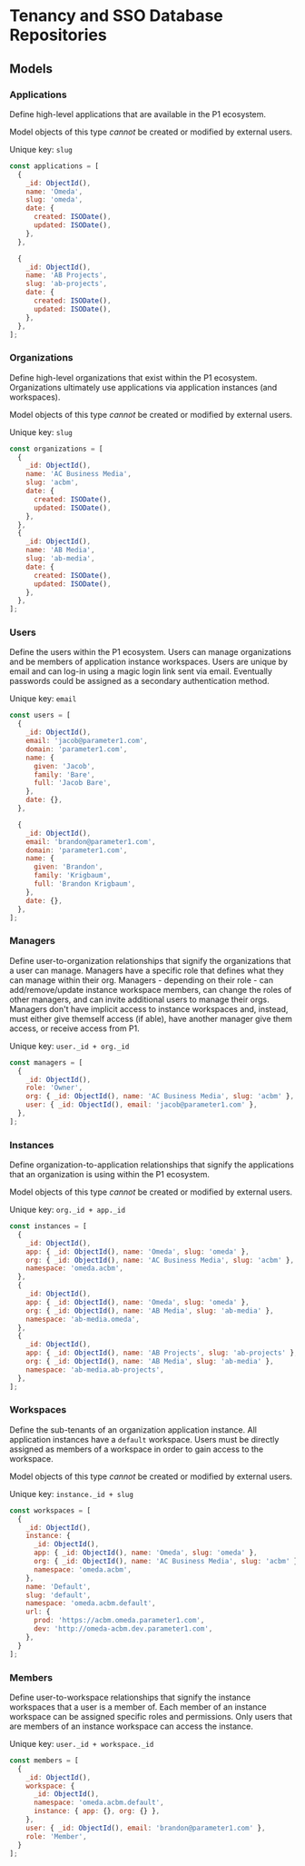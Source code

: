 # Tenancy and SSO Database Repositories

## Models

### Applications
Define high-level applications that are available in the P1 ecosystem.

Model objects of this type _cannot_ be created or modified by external users.

Unique key: `slug`

```js
const applications = [
  {
    _id: ObjectId(),
    name: 'Omeda',
    slug: 'omeda',
    date: {
      created: ISODate(),
      updated: ISODate(),
    },
  },

  {
    _id: ObjectId(),
    name: 'AB Projects',
    slug: 'ab-projects',
    date: {
      created: ISODate(),
      updated: ISODate(),
    },
  },
];
```

### Organizations
Define high-level organizations that exist within the P1 ecosystem. Organizations ultimately use applications via application instances (and workspaces).

Model objects of this type _cannot_ be created or modified by external users.

Unique key: `slug`

```js
const organizations = [
  {
    _id: ObjectId(),
    name: 'AC Business Media',
    slug: 'acbm',
    date: {
      created: ISODate(),
      updated: ISODate(),
    },
  },
  {
    _id: ObjectId(),
    name: 'AB Media',
    slug: 'ab-media',
    date: {
      created: ISODate(),
      updated: ISODate(),
    },
  },
];
```

### Users
Define the users within the P1 ecosystem. Users can manage organizations and be members of application instance workspaces. Users are unique by email and can log-in using a magic login link sent via email. Eventually passwords could be assigned as a secondary authentication method.

Unique key: `email`

```js
const users = [
  {
    _id: ObjectId(),
    email: 'jacob@parameter1.com',
    domain: 'parameter1.com',
    name: {
      given: 'Jacob',
      family: 'Bare',
      full: 'Jacob Bare',
    },
    date: {},
  },

  {
    _id: ObjectId(),
    email: 'brandon@parameter1.com',
    domain: 'parameter1.com',
    name: {
      given: 'Brandon',
      family: 'Krigbaum',
      full: 'Brandon Krigbaum',
    },
    date: {},
  },
];
```

### Managers
Define user-to-organization relationships that signify the organizations that a user can manage. Managers have a specific role that defines what they can manage within their org. Managers - depending on their role - can add/remove/update instance workspace members, can change the roles of other managers, and can invite additional users to manage their orgs. Managers don't have implicit access to instance workspaces and, instead, must either give themself access (if able), have another manager give them access, or receive access from P1.

Unique key: `user._id + org._id`

```js
const managers = [
  {
    _id: ObjectId(),
    role: 'Owner',
    org: { _id: ObjectId(), name: 'AC Business Media', slug: 'acbm' },
    user: { _id: ObjectId(), email: 'jacob@parameter1.com' },
  },
];
```

### Instances
Define organization-to-application relationships that signify the applications that an organization is using within the P1 ecosystem.

Model objects of this type _cannot_ be created or modified by external users.

Unique key: `org._id + app._id`

```js
const instances = [
  {
    _id: ObjectId(),
    app: { _id: ObjectId(), name: 'Omeda', slug: 'omeda' },
    org: { _id: ObjectId(), name: 'AC Business Media', slug: 'acbm' },
    namespace: 'omeda.acbm',
  },
  {
    _id: ObjectId(),
    app: { _id: ObjectId(), name: 'Omeda', slug: 'omeda' },
    org: { _id: ObjectId(), name: 'AB Media', slug: 'ab-media' },
    namespace: 'ab-media.omeda',
  },
  {
    _id: ObjectId(),
    app: { _id: ObjectId(), name: 'AB Projects', slug: 'ab-projects' },
    org: { _id: ObjectId(), name: 'AB Media', slug: 'ab-media' },
    namespace: 'ab-media.ab-projects',
  },
];
```

### Workspaces
Define the sub-tenants of an organization application instance. All application instances have a `default` workspace. Users must be directly assigned as members of a workspace in order to gain access to the workspace.

Model objects of this type _cannot_ be created or modified by external users.

Unique key: `instance._id + slug`

```js
const workspaces = [
  {
    _id: ObjectId(),
    instance: {
      _id: ObjectId(),
      app: { _id: ObjectId(), name: 'Omeda', slug: 'omeda' },
      org: { _id: ObjectId(), name: 'AC Business Media', slug: 'acbm' },
      namespace: 'omeda.acbm',
    },
    name: 'Default',
    slug: 'default',
    namespace: 'omeda.acbm.default',
    url: {
      prod: 'https://acbm.omeda.parameter1.com',
      dev: 'http://omeda-acbm.dev.parameter1.com',
    },
  }
];
```


### Members
Define user-to-workspace relationships that signify the instance workspaces that a user is a member of. Each member of an instance workspace can be assigned specific roles and permissions. Only users that are members of an instance workspace can access the instance.

Unique key: `user._id + workspace._id`

```js
const members = [
  {
    _id: ObjectId(),
    workspace: {
      _id: ObjectId(),
      namespace: 'omeda.acbm.default',
      instance: { app: {}, org: {} },
    },
    user: { _id: ObjectId(), email: 'brandon@parameter1.com' },
    role: 'Member',
  }
];
```
